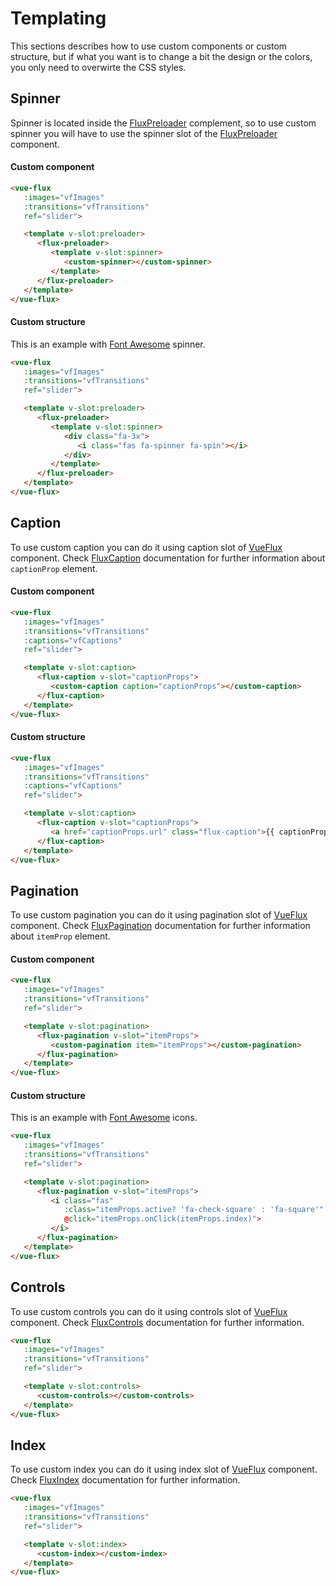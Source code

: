 ---
---

# Templating

This sections describes how to use custom components or custom structure, but if what you want is to change a bit the design or the colors, you only need to overwirte the CSS styles.

## Spinner

Spinner is located inside the [FluxPreloader](components/complements/flux-preloader) complement, so to use custom spinner you will have to use the spinner slot of the [FluxPreloader](components/complements/flux-preloader) component.

#### Custom component

``` html
<vue-flux
   :images="vfImages"
   :transitions="vfTransitions"
   ref="slider">

   <template v-slot:preloader>
      <flux-preloader>
         <template v-slot:spinner>
            <custom-spinner></custom-spinner>
         </template>
      </flux-preloader>
   </template>
</vue-flux>
```

#### Custom structure

This is an example with [Font Awesome](https://fontawesome.com/) spinner.

``` html
<vue-flux
   :images="vfImages"
   :transitions="vfTransitions"
   ref="slider">

   <template v-slot:preloader>
      <flux-preloader>
         <template v-slot:spinner>
            <div class="fa-3x">
               <i class="fas fa-spinner fa-spin"></i>
            </div>
         </template>
      </flux-preloader>
   </template>
</vue-flux>
```

## Caption

To use custom caption you can do it using caption slot of [VueFlux](components/vue-flux) component. Check [FluxCaption](components/complements/flux-caption) documentation for further information about `captionProp` element.

#### Custom component

``` html
<vue-flux
   :images="vfImages"
   :transitions="vfTransitions"
   :captions="vfCaptions"
   ref="slider">

   <template v-slot:caption>
      <flux-caption v-slot="captionProps">
         <custom-caption caption="captionProps"></custom-caption>
      </flux-caption>
   </template>
</vue-flux>
```

#### Custom structure

``` html
<vue-flux
   :images="vfImages"
   :transitions="vfTransitions"
   :captions="vfCaptions"
   ref="slider">

   <template v-slot:caption>
      <flux-caption v-slot="captionProps">
         <a href="captionProps.url" class="flux-caption">{{ captionProps.text }}</a>
      </flux-caption>
   </template>
</vue-flux>
```

## Pagination

To use custom pagination you can do it using pagination slot of [VueFlux](components/vue-flux) component. Check [FluxPagination](components/complements/flux-pagination) documentation for further information about `itemProp` element.

#### Custom component

``` html
<vue-flux
   :images="vfImages"
   :transitions="vfTransitions"
   ref="slider">

   <template v-slot:pagination>
      <flux-pagination v-slot="itemProps">
         <custom-pagination item="itemProps"></custom-pagination>
      </flux-pagination>
   </template>
</vue-flux>
```

#### Custom structure

This is an example with [Font Awesome](https://fontawesome.com/) icons.

``` html
<vue-flux
   :images="vfImages"
   :transitions="vfTransitions"
   ref="slider">

   <template v-slot:pagination>
      <flux-pagination v-slot="itemProps">
         <i class="fas"
            :class="itemProps.active? 'fa-check-square' : 'fa-square'"
            @click="itemProps.onClick(itemProps.index)">
         </i>
      </flux-pagination>
   </template>
</vue-flux>
```


## Controls

To use custom controls you can do it using controls slot of [VueFlux](components/vue-flux) component. Check [FluxControls](components/complements/flux-controls) documentation for further information.

``` html
<vue-flux
   :images="vfImages"
   :transitions="vfTransitions"
   ref="slider">

   <template v-slot:controls>
      <custom-controls></custom-controls>
   </template>
</vue-flux>
```

## Index

To use custom index you can do it using index slot of [VueFlux](components/vue-flux) component. Check [FluxIndex](components/complements/flux-index) documentation for further information.

``` html
<vue-flux
   :images="vfImages"
   :transitions="vfTransitions"
   ref="slider">

   <template v-slot:index>
      <custom-index></custom-index>
   </template>
</vue-flux>
```
